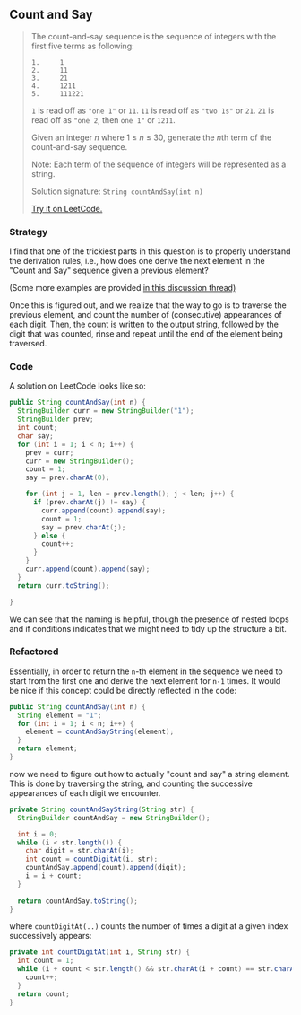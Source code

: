## Count and Say

> The count-and-say sequence is the sequence of integers with the first five terms as following:
>
> ```
> 1.     1
> 2.     11
> 3.     21
> 4.     1211
> 5.     111221
> ```
>
> `1` is read off as `"one 1"` or `11`.
> `11` is read off as `"two 1s"` or `21`.
> `21` is read off as `"one 2`, then `one 1"` or `1211`.
>
> Given an integer *n* where 1 ≤ *n* ≤ 30, generate the *n*th term of the count-and-say sequence.
>
> Note: Each term of the sequence of integers will be represented as a string.
>
> Solution signature: `String countAndSay(int n)`
>
> [Try it on LeetCode.](https://leetcode.com/problems/count-and-say/)



### Strategy

I find that one of the trickiest parts in this question is to properly understand the derivation rules, i.e., how does one derive the next element in the "Count and Say" sequence given a previous element? 

(Some more examples are provided [in this discussion thread)](https://leetcode.com/problems/count-and-say/discuss/15995/Examples-of-nth-sequence)

Once this is figured out, and we realize that the way to go is to traverse the previous element, and count the number of (consecutive) appearances of each digit. Then, the count is written to the output string, followed by the digit that was counted, rinse and repeat until the end of the element being traversed.



### Code

A solution on LeetCode looks like so:

```java
public String countAndSay(int n) {
  StringBuilder curr = new StringBuilder("1");
  StringBuilder prev;
  int count;
  char say;
  for (int i = 1; i < n; i++) {
    prev = curr;
    curr = new StringBuilder();
    count = 1;
    say = prev.charAt(0);

    for (int j = 1, len = prev.length(); j < len; j++) {
      if (prev.charAt(j) != say) {
        curr.append(count).append(say);
        count = 1;
        say = prev.charAt(j);
      } else {
        count++;
      }
    }
    curr.append(count).append(say);
  }
  return curr.toString();

}
```

We can see that the naming is helpful, though the presence of nested loops and if conditions indicates that we might need to tidy up the structure a bit.



### Refactored

Essentially, in order to return the `n`-th element in the sequence we need to start from the first one and derive the next element for `n-1` times. It would be nice if this concept could be directly reflected in the code:

```java
public String countAndSay(int n) {
  String element = "1";
  for (int i = 1; i < n; i++) {
    element = countAndSayString(element);
  }
  return element;
}
```

now we need to figure out how to actually "count and say" a string element. This is done by traversing the string, and counting the successive appearances of each digit we encounter.

```java
private String countAndSayString(String str) {
  StringBuilder countAndSay = new StringBuilder();

  int i = 0;
  while (i < str.length()) {
    char digit = str.charAt(i);
    int count = countDigitAt(i, str);
    countAndSay.append(count).append(digit);
    i = i + count;
  }
  
  return countAndSay.toString();
}
```

where `countDigitAt(..)` counts the number of times a digit at a given index successively appears:

```java
private int countDigitAt(int i, String str) {
  int count = 1;
  while (i + count < str.length() && str.charAt(i + count) == str.charAt(i)) {
    count++;
  }
  return count;
}
```

